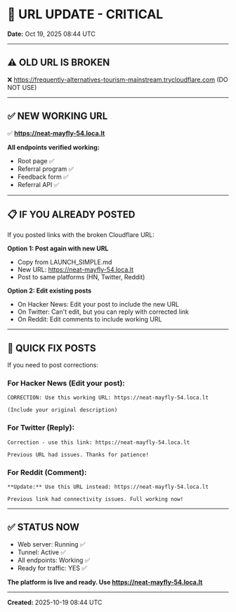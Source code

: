 # 🔧 URL UPDATE - CRITICAL

**Date:** Oct 19, 2025 08:44 UTC

---

## ⚠️ OLD URL IS BROKEN
❌ https://frequently-alternatives-tourism-mainstream.trycloudflare.com (DO NOT USE)

---

## ✅ NEW WORKING URL
✅ **https://neat-mayfly-54.loca.lt**

**All endpoints verified working:**
- Root page ✅
- Referral program ✅  
- Feedback form ✅
- Referral API ✅

---

## 📋 IF YOU ALREADY POSTED

If you posted links with the broken Cloudflare URL:

**Option 1: Post again with new URL**
- Copy from LAUNCH_SIMPLE.md
- New URL: https://neat-mayfly-54.loca.lt
- Post to same platforms (HN, Twitter, Reddit)

**Option 2: Edit existing posts**
- On Hacker News: Edit your post to include the new URL
- On Twitter: Can't edit, but you can reply with corrected link
- On Reddit: Edit comments to include working URL

---

## 🚀 QUICK FIX POSTS

If you need to post corrections:

### For Hacker News (Edit your post):
```
CORRECTION: Use this working URL: https://neat-mayfly-54.loca.lt

(Include your original description)
```

### For Twitter (Reply):
```
Correction - use this link: https://neat-mayfly-54.loca.lt

Previous URL had issues. Thanks for patience!
```

### For Reddit (Comment):
```
**Update:** Use this URL instead: https://neat-mayfly-54.loca.lt

Previous link had connectivity issues. Full working now!
```

---

## ✅ STATUS NOW

- Web server: Running ✅
- Tunnel: Active ✅
- All endpoints: Working ✅
- Ready for traffic: YES ✅

**The platform is live and ready. Use https://neat-mayfly-54.loca.lt**

---

**Created:** 2025-10-19 08:44 UTC
